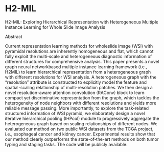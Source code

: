 # H2-MIL
H2-MIL: Exploring Hierarchical Representation with Heterogeneous Multiple Instance Learning for Whole Slide Image Analysis

Abstract

Current representation learning methods for wholeslide image (WSI) with pyramidal resolutions are inherently homogeneous and flat, which cannot fully exploit the multi-scale and heterogeneous diagnostic information of different structures for comprehensive analysis. This paper presents a novel graph neural networkbased multiple instance learning framework (i.e., H2MIL) to learn hierarchical representation from a heterogeneous graph with different resolutions for WSI analysis. A heterogeneous graph with the “resolution” attribute is constructed to explicitly model the feature and spatial-scaling relationship of multi-resolution patches. We then design a novel resolution-aware attention convolution (RAConv) block to learn compact yet discriminative representation from the graph, which tackles the heterogeneity of node neighbors with different resolutions and yields more reliable message passing. More importantly, to explore the task-related structured information of WSI pyramid, we elaborately design a novel iterative hierarchical pooling (IHPool) module to progressively aggregate the heterogeneous graph based on scaling relationships of different nodes. We evaluated our method on two public WSI datasets from the TCGA project, i.e., esophageal cancer and kidney cancer. Experimental results show that our method clearly outperforms the state-of-the-art methods on both tumor typing and staging tasks. The code will be publicly available.
